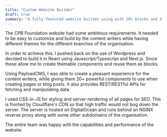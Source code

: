 ```yaml
---
title: "Custom Website Builder"
draft: true
summary: "A fully-featured website builder using with 20+ blocks and 3 themes."
---
```


The CPB Foundation website had some ambitious requirements. It needed to be easy to customize and build by the content writers while having different themes for the different branches of the organisation.

In order to achieve this. I pushed back on the use of Wordpress and decided to build it in React using Javascript/Typescript and Next.js. Since these allow me to create themable components and reuse them as blocks.

Using PayloadCMS, I was able to create a pleasant experience for the content writers, while giving them 20+ powerful components to use when creating pages or blog posts. It also provides REST/RESTful APIs for fetching and manipulating data.

I used CSS-in-JS for styling and server-rendering of all pages for SEO. This is fronted by Cloudflare's CDN so that high traffic would not bog down the server. The server is hosted on DigitalOcean and runs behind an NGINX reverse proxy along with some other subdomains of the organisation.

The entire team was happy with the capabilities and performance of the website.
